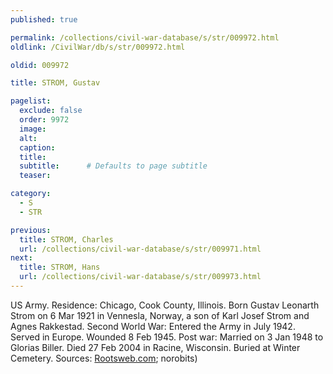 ```yaml
---
published: true

permalink: /collections/civil-war-database/s/str/009972.html
oldlink: /CivilWar/db/s/str/009972.html

oldid: 009972

title: STROM, Gustav

pagelist:
  exclude: false
  order: 9972
  image: 
  alt:
  caption:
  title:
  subtitle:      # Defaults to page subtitle
  teaser:

category: 
  - S 
  - STR

previous:
  title: STROM, Charles
  url: /collections/civil-war-database/s/str/009971.html  
next:
  title: STROM, Hans
  url: /collections/civil-war-database/s/str/009973.html   
---
```

US Army. Residence: Chicago, Cook County, Illinois. Born Gustav Leonarth Strom on 6 Mar 1921 in Vennesla, Norway, a son of Karl Josef Strom and Agnes Rakkestad. Second World War: Entered the Army in July 1942. Served in Europe. Wounded 8 Feb 1945. Post war: Married on 3 Jan 1948 to Glorias Biller. Died 27 Feb 2004 in Racine, Wisconsin. Buried at Winter Cemetery. Sources: [Rootsweb.com](http://Rootsweb.com/); norobits)